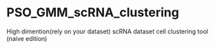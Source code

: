 # PSO_GMM_scRNA_clustering
High dimention(rely on your dataset) scRNA dataset cell clustering tool (naive edition)
